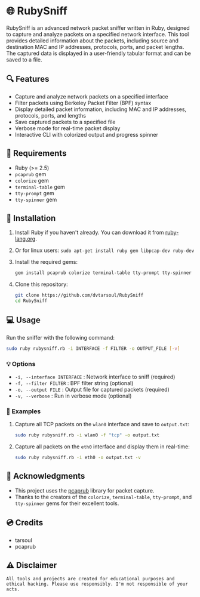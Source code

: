 # 🌐 RubySniff

RubySniff is an advanced network packet sniffer written in Ruby, designed to capture and analyze packets on a specified network interface. This tool provides detailed information about the packets, including source and destination MAC and IP addresses, protocols, ports, and packet lengths. The captured data is displayed in a user-friendly tabular format and can be saved to a file.

## 🔍 Features

- Capture and analyze network packets on a specified interface
- Filter packets using Berkeley Packet Filter (BPF) syntax
- Display detailed packet information, including MAC and IP addresses, protocols, ports, and lengths
- Save captured packets to a specified file
- Verbose mode for real-time packet display
- Interactive CLI with colorized output and progress spinner

## 📀 Requirements

- Ruby (>= 2.5)
- `pcaprub` gem
- `colorize` gem
- `terminal-table` gem
- `tty-prompt` gem
- `tty-spinner` gem

## 🔌 Installation

1. Install Ruby if you haven't already. You can download it from [ruby-lang.org](https://www.ruby-lang.org/en/downloads/).
2. Or for linux users: `sudo apt-get install ruby gem libpcap-dev ruby-dev`
3. Install the required gems:

    ```bash
    gem install pcaprub colorize terminal-table tty-prompt tty-spinner
    ```

4. Clone this repository:

    ```bash
    git clone https://github.com/dvtarsoul/RubySniff
    cd RubySniff
    ```

## 💻 Usage

Run the sniffer with the following command:

```bash
sudo ruby rubysniff.rb -i INTERFACE -f FILTER -o OUTPUT_FILE [-v]
```

### 💡 Options

- `-i, --interface INTERFACE` : Network interface to sniff (required)
- `-f, --filter FILTER` : BPF filter string (optional)
- `-o, --output FILE` : Output file for captured packets (required)
- `-v, --verbose` : Run in verbose mode (optional)

### 📝 Examples

1. Capture all TCP packets on the `wlan0` interface and save to `output.txt`:

    ```bash
    sudo ruby rubysniff.rb -i wlan0 -f "tcp" -o output.txt
    ```

2. Capture all packets on the `eth0` interface and display them in real-time:

    ```bash
    sudo ruby rubysniff.rb -i eth0 -o output.txt -v
    ```

## 💫 Acknowledgments

- This project uses the [pcaprub](https://github.com/pcaprub/pcaprub) library for packet capture.
- Thanks to the creators of the `colorize`, `terminal-table`, `tty-prompt`, and `tty-spinner` gems for their excellent tools.

## 💿 **Credits**
 - tarsoul
 - pcaprub

## ⚠️ Disclaimer

```
All tools and projects are created for educational purposes and ethical hacking. Please use responsibly. I'm not responsible of your acts.
